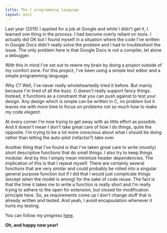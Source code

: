 ```yaml
---
title: The C programming language
layout: post
---
```


Last year (2015) I applied for a job at Google and while I didn't get it, I learned one thing in the process. I had become overly reliant on tools. I actually did OK but I found myself in a situation where the code I've written in Google Docs didn't really solve the problem and I had to troubleshoot the issue. The only problem here is that Google Docs is not a compiler, let alone a debugger.

With this in mind I've set out to rewire my brain by doing a project outside of my comfort zone. For this project, I've been using a simple text editor and a simple programming language.

Why C? Well, I've never really wholeheartedly tried it before. But mainly because I'm tired of all the buzz. C doesn't really support fancy things. Instead, it functions as a constraint that you can push against to test your design. Any design which is simple can be written in C, no problem but it leaves me with more time to focus on problems not so much how to make my code *elegant*.

At every corner I'm now trying to get away with as little effort as possible. And it doesn't mean I don't take great care of how I do things, quite the opposite. I'm trying to be a lot more conscious about what I should be doing rather than letting the auto-pilot (refactor?) take over.

Another thing that I've found is that I've taken great care to write (mostly) short descriptive functions that do small things. I also try to keep things modular. And by this I simply mean minimize header dependencies. The implication of this is that I repeat myself. There are certainly several functions that are very similar and could probably be rolled into a singular general purpose function but if I did that I would just complicate things (except when the model is wrong) for the sake of code reuse. The fact is that the time it takes me to write a function is really short and I'm really trying to adhere to the open for extension, but closed for modification principle here. So, as requirements come up I don't change stuff that is already written and tested. And yeah, I avoid encapsulation whenever it hurts my testing.

You can follow my progress [here](https://github.com/leidegre/parc/tree/particle).

**Oh, and happy new year!**
